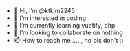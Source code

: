 - 👋 Hi, I’m @ktkim2245
- 👀 I’m interested in coding
- 🌱 I’m currently learning vuetify, php
- 💞️ I’m looking to collaborate on nothing
- 📫 How to reach me .... , no pls don't :)

<!---
ktkim2245/ktkim2245 is a ✨ special ✨ repository because its `README.md` (this file) appears on your GitHub profile.
You can click the Preview link to take a look at your changes.
--->
